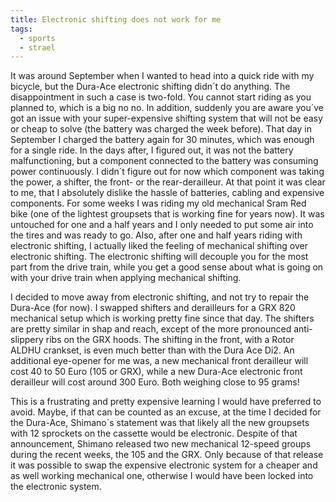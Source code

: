```yaml
---
title: Electronic shifting does not work for me
tags:
  - sports
  - strael
---
```

It was around September when I wanted to head into a quick ride with my bicycle, but the Dura-Ace electronic shifting didn´t do anything. The disappointment in such a case is two-fold. You cannot start riding as you planned to, which is a big no no. In addition, suddenly you are aware you´ve got an issue with your super-expensive shifting system that will not be easy or cheap to solve (the battery was charged the week before). That day in September I charged the battery again for 30 minutes, which was enough for a single ride. In the days after, I figured out, it was not the battery malfunctioning, but a component connected to the battery was consuming power continuously. I didn´t figure out for now which component was taking the power, a shifter, the front- or the rear-derailleur. At that point it was clear to me, that I absolutely dislike the hassle of batteries, cabling and expensive components. For some weeks I was riding my old mechanical Sram Red bike (one of the lightest groupsets that is working fine for years now). It was untouched for one and a half years and I only needed to put some air into the tires and was ready to go. Also, after one and half years riding with electronic shifting, I actually liked the feeling of mechanical shifting over electronic shifting. The electronic shifting will decouple you for the most part from the drive train, while you get a good sense about what is going on with your drive train when applying mechanical shifting.

I decided to move away from electronic shifting, and not try to repair the Dura-Ace (for now). I swapped shifters and derailleurs for a GRX 820 mechanical setup which is working pretty fine since that day. The shifters are pretty similar in shap and reach, except of the more pronounced anti-slippery ribs on the GRX hoods. The shifting in the front, with a Rotor ALDHU crankset, is even much better than with the Dura Ace Di2. An additional eye-opener for me was, a new mechanical front derailleur will cost 40 to 50 Euro (105 or GRX), while a new Dura-Ace electronic front derailleur will cost around 300 Euro. Both weighing close to 95 grams!

This is a frustrating and pretty expensive learning I would have preferred to avoid. Maybe, if that can be counted as an excuse, at the time I decided for the Dura-Ace, Shimano´s statement was that likely all the new groupsets with 12 sprockets on the cassette would be electronic. Despite of that announcement, Shimano released two new mechanical 12-speed groups during the recent weeks, the 105 and the GRX. Only because of that release it was possible to swap the expensive electronic system for a cheaper and as well working mechanical one, otherwise I would have been locked into the electronic system.



